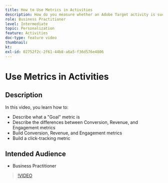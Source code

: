 ```yaml
---
title: How to Use Metrics in Activities
description: How do you measure whether an Adobe Target activity is successful? In this video, learn the different types of goal metrics and how to use them to measure the performance of your activity.
role: Business Practitioner
level: Intermediate
topic: Personalization
feature: Activities
doc-type: feature video
thumbnail:
kt:
exl-id: 02752f2c-2f61-44b8-a6a5-f36d576e4806
---
```

# Use Metrics in Activities

## Description

In this video, you learn how to:

* Describe what a "Goal" metric is
* Describe the differences between Conversion, Revenue, and Engagement metrics
* Build Conversion, Revenue, and Engagement metrics
* Build a click-tracking metric

## Intended Audience

* Business Practitioner

>[!VIDEO](https://video.tv.adobe.com/v/17380/?quality=12)
